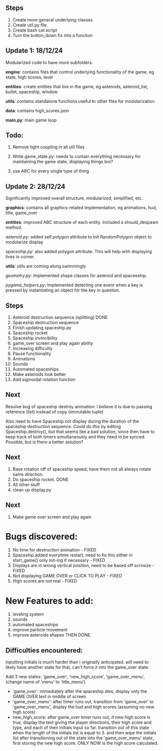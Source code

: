 ## Steps

1. Create more general underlying classes
2. Create util.py file
3. Create bash cat script
4. Turn the button_down fix into a function


## Update 1: 18/12/24
Modularized code to have more subfolders:

**engine**: contains files that control underlying functionality of the game, eg state, high scores, level

**entities**: create entities that live in the game, eg asteroids, asteroid_list, bullet, spaceship, window

**utils**: contains standalone functions useful to other files for modularization

**data**: contains high_scores.json

**main.py**: main game loop

## Todo:
1. Remove tight coupling in all util files

2. Write game_state.py: needs to contain everything necessary for maintaining the game state, displaying things too?

3. use ABC for every single type of thing

## Update 2: 28/12/24
Significantly improved overall structure, modularized, simplified, etc.

**graphics**: contains all graphics-related implementation, eg animations, hud, title, game_over

**entities**: improved ABC structure of each entity. Included a should_despawn method.

*asteroid.py*: added self.polygon attribute to init RandomPolygon object to modularize display

*spaceship.py*: also added polygon attribute. This will help with displaying lives in corner.


**utils**: utils are coming along swimmingly

*geometry.py*: Implemented shape classes for asteroid and spaceeship.

*pygame_helpers.py*: Implemented detecting one event when a key is pressed by instantiating an object for the key in question. 

## Steps
1. Asteroid destruction sequence (splitting) DONE
2. Spaceship destruction sequence
3. Finish updating spaceship.py 
4. Spaceship rocket
5. Spaceship invincibility
2. game_over screen and play again ability
3. Increasing difficulty
4. Pause functionality
5. Animations 
6. Sounds
9. Automated spaceships
10. Make asteroids look better
11. Add sigmoidal rotation function

## Next
Resolve bug of spaceship destroy animation: I believe it is due to passing reference (list) instead of copy (immutable tuple) 

Also need to have Spaceship not display during the duration of the spaceship destruction sequence. Could do this by editing Spaceship.destroy(), but that seems like a bad solution, since then have to keep track of both timers simultaneously and they need to be synced. Possible, but is there a better solution?

## Next
1. Base rotation off of spaceship speed, have them not all always rotate same direction.
2. Do spaceship rocket. DONE
3. All other stuff
4. clean up display.py

## Next
1. Make game over screen and play again

# Bugs discovered:
1. No time for destruction animation - FIXED
2. Spaceship added everytime restart, need to fix this either in start_game() only init-ing if necessary - FIXED
3. Displays are in wrong vertical position, need to be based off scrnsize - FIXED
4. Not displaying GAME OVER or CLICK TO PLAY - FIXED
5. High scores are not real - FIXED

# New Features to add:
1. leveling system
2. sounds
3. automated spaceships
4. improve particle movement
5. improve asteroids shapes
THEN DONE.

## Difficulties encountered:
Inputting initials is much harder than i originally anticipated. will need to likely have another state for that, can't force it into the game_over state.

Add 3 new states: 'game_over', 'new_high_score', 'game_over_menu', (change name of 'menu' to 'title_menu')
- 'game_over': immediately after the spaceship dies, display only the GAME OVER text in middle of screen
- 'game_over_menu': after timer runs out, transition from 'game_over' to 'game_over_menu', display the hud and high scores (assuming no new high score)
- new_high_score: after game_over timer runs out, if new high score is true, display the text giving the player directions, their high score and type, and each of their initials input so far. transition out of this state when the length of the initials list is equal to 3. and then wipe the initials list after transitioning out of the state into the 'game_over_menu' state, first storing the new high score. ONLY NOW is the high score calculated. 